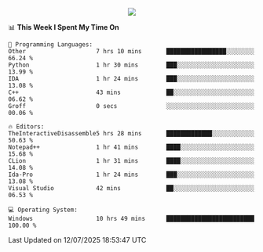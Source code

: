 <p align="center">
  <img src="https://readme-typing-svg.herokuapp.com?font=Cascadia+Code&weight=600&size=20&duration=5000&pause=1000&color=FFFFFF&center=true&vCenter=true&width=500&lines=IF+I'M+NOT+WORKING+-+IT+MEANS+I'M+DEAD+💀" />
</p>

<!--START_SECTION:waka-->
📊 **This Week I Spent My Time On** 

```text
💬 Programming Languages: 
Other                    7 hrs 10 mins       █████████████████░░░░░░░░   66.24 % 
Python                   1 hr 30 mins        ███░░░░░░░░░░░░░░░░░░░░░░   13.99 % 
IDA                      1 hr 24 mins        ███░░░░░░░░░░░░░░░░░░░░░░   13.08 % 
C++                      43 mins             ██░░░░░░░░░░░░░░░░░░░░░░░   06.62 % 
Groff                    0 secs              ░░░░░░░░░░░░░░░░░░░░░░░░░   00.06 % 

🔥 Editors: 
TheInteractiveDisassemble5 hrs 28 mins       █████████████░░░░░░░░░░░░   50.63 % 
Notepad++                1 hr 41 mins        ████░░░░░░░░░░░░░░░░░░░░░   15.68 % 
CLion                    1 hr 31 mins        ████░░░░░░░░░░░░░░░░░░░░░   14.08 % 
Ida-Pro                  1 hr 24 mins        ███░░░░░░░░░░░░░░░░░░░░░░   13.08 % 
Visual Studio            42 mins             ██░░░░░░░░░░░░░░░░░░░░░░░   06.53 % 

💻 Operating System: 
Windows                  10 hrs 49 mins      █████████████████████████   100.00 % 
```


 Last Updated on 12/07/2025 18:53:47 UTC
<!--END_SECTION:waka-->
